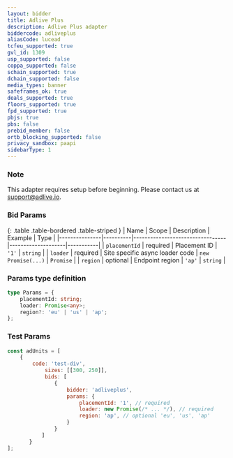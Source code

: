 ```yaml
---
layout: bidder
title: Adlive Plus
description: Adlive Plus adapter
biddercode: adliveplus
aliasCode: lucead
tcfeu_supported: true
gvl_id: 1309
usp_supported: false
coppa_supported: false
schain_supported: true
dchain_supported: false
media_types: banner
safeframes_ok: true
deals_supported: true
floors_supported: true
fpd_supported: true
pbjs: true
pbs: false
prebid_member: false
ortb_blocking_supported: false
privacy_sandbox: paapi
sidebarType: 1
---
```

### Note

This adapter requires setup before beginning. Please contact us at [support@adlive.io](mailto:support@adlive.io).

### Bid Params

{: .table .table-bordered .table-striped }
| Name          | Scope    | Description                     | Example            | Type      |
|---------------|----------|---------------------------------|--------------------|-----------|
| `placementId` | required | Placement ID                    | `'1'`              | `string`  |
| `loader`      | required | Site specific async loader code | `new Promise(...)` | `Promise` |
| `region`      | optional | Endpoint region                 | `'ap'`             | `string`  |

### Params type definition

```typescript
type Params = {
    placementId: string;
    loader: Promise<any>;
    region?: 'eu' | 'us' | 'ap';
};
```

### Test Params

```javascript
const adUnits = [
    {
        code: 'test-div',
            sizes: [[300, 250]],
            bids: [
               {
                   bidder: 'adliveplus',
                   params: {
                       placementId: '1', // required
                       loader: new Promise(/* ... */), // required
                       region: 'ap', // optional 'eu', 'us', 'ap'
                   }
               }
           ]
       }
];
```
